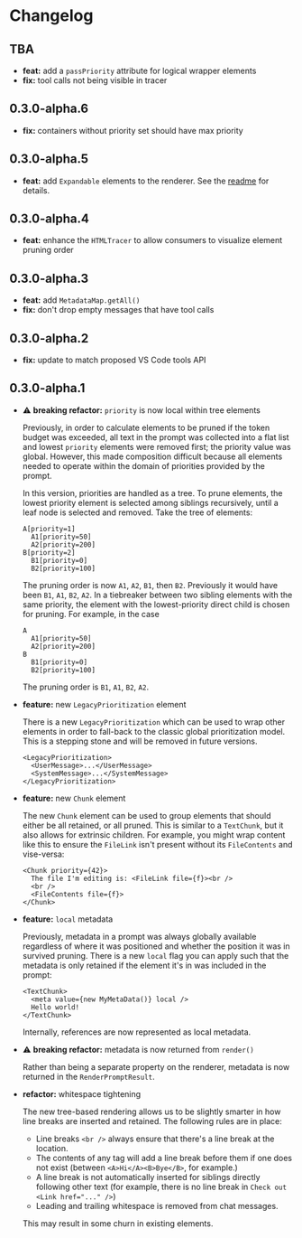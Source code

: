 # Changelog

## TBA

- **feat:** add a `passPriority` attribute for logical wrapper elements
- **fix:** tool calls not being visible in tracer

## 0.3.0-alpha.6

- **fix:** containers without priority set should have max priority

## 0.3.0-alpha.5

- **feat:** add `Expandable` elements to the renderer. See the [readme](./README.md#expandable-text) for details.

## 0.3.0-alpha.4

- **feat:** enhance the `HTMLTracer` to allow consumers to visualize element pruning order

## 0.3.0-alpha.3

- **feat:** add `MetadataMap.getAll()`
- **fix:** don't drop empty messages that have tool calls

## 0.3.0-alpha.2

- **fix:** update to match proposed VS Code tools API

## 0.3.0-alpha.1

- ⚠️ **breaking refactor:** `priority` is now local within tree elements

  Previously, in order to calculate elements to be pruned if the token budget was exceeded, all text in the prompt was collected into a flat list and lowest `priority` elements were removed first; the priority value was global. However, this made composition difficult because all elements needed to operate within the domain of priorities provided by the prompt.

  In this version, priorities are handled as a tree. To prune elements, the lowest priority element is selected among siblings recursively, until a leaf node is selected and removed. Take the tree of elements:

  ```
  A[priority=1]
    A1[priority=50]
    A2[priority=200]
  B[priority=2]
    B1[priority=0]
    B2[priority=100]
  ```

  The pruning order is now `A1`, `A2`, `B1`, then `B2`. Previously it would have been `B1`, `A1`, `B2`, `A2`. In a tiebreaker between two sibling elements with the same priority, the element with the lowest-priority direct child is chosen for pruning. For example, in the case

  ```
  A
    A1[priority=50]
    A2[priority=200]
  B
    B1[priority=0]
    B2[priority=100]
  ```

  The pruning order is `B1`, `A1`, `B2`, `A2`.

- **feature:** new `LegacyPrioritization` element

  There is a new `LegacyPrioritization` which can be used to wrap other elements in order to fall-back to the classic global prioritization model. This is a stepping stone and will be removed in future versions.

  ```tsx
  <LegacyPrioritization>
  	<UserMessage>...</UserMessage>
  	<SystemMessage>...</SystemMessage>
  </LegacyPrioritization>
  ```

- **feature:** new `Chunk` element

  The new `Chunk` element can be used to group elements that should either be all retained, or all pruned. This is similar to a `TextChunk`, but it also allows for extrinsic children. For example, you might wrap content like this to ensure the `FileLink` isn't present without its `FileContents` and vise-versa:

  ```tsx
  <Chunk priority={42}>
    The file I'm editing is: <FileLink file={f}><br />
    <br />
    <FileContents file={f}>
  </Chunk>
  ```

- **feature:** `local` metadata

  Previously, metadata in a prompt was always globally available regardless of where it was positioned and whether the position it was in survived pruning. There is a new `local` flag you can apply such that the metadata is only retained if the element it's in was included in the prompt:

  ```tsx
  <TextChunk>
  	<meta value={new MyMetaData()} local />
  	Hello world!
  </TextChunk>
  ```

  Internally, references are now represented as local metadata.

- ⚠️ **breaking refactor:** metadata is now returned from `render()`

  Rather than being a separate property on the renderer, metadata is now returned in the `RenderPromptResult`.

- **refactor:** whitespace tightening

  The new tree-based rendering allows us to be slightly smarter in how line breaks are inserted and retained. The following rules are in place:

  - Line breaks `<br />` always ensure that there's a line break at the location.
  - The contents of any tag will add a line break before them if one does not exist (between `<A>Hi</A><B>Bye</B>`, for example.)
  - A line break is not automatically inserted for siblings directly following other text (for example, there is no line break in `Check out <Link href="..." />`)
  - Leading and trailing whitespace is removed from chat messages.

  This may result in some churn in existing elements.
